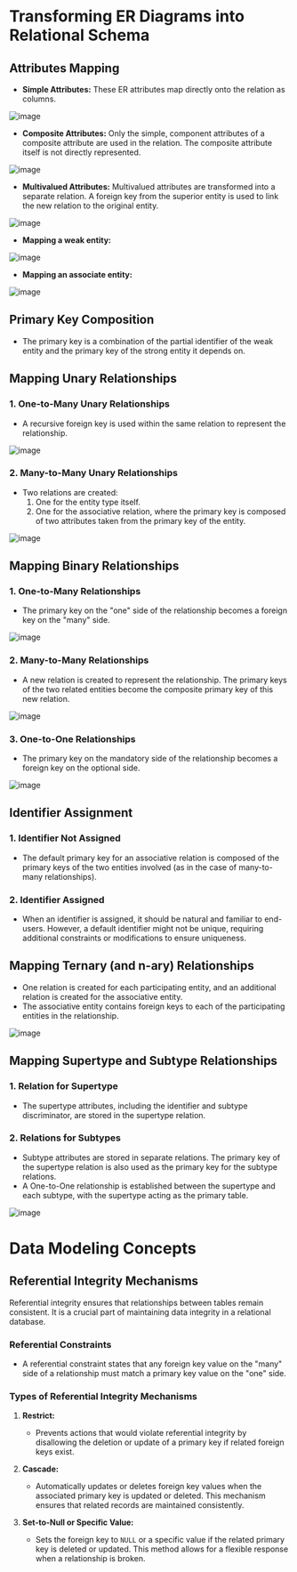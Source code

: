 # Transforming ER Diagrams into Relational Schema

## Attributes Mapping

- **Simple Attributes:** These ER attributes map directly onto the relation as columns.

![image](https://github.com/user-attachments/assets/ec22f75e-e8ea-4e6e-8614-09119f1e2d72)

- **Composite Attributes:** Only the simple, component attributes of a composite attribute are used in the relation. The composite attribute itself is not directly represented.

![image](https://github.com/user-attachments/assets/61e82111-5c36-4920-accc-a232319fa644)

- **Multivalued Attributes:** Multivalued attributes are transformed into a separate relation. A foreign key from the superior entity is used to link the new relation to the original entity.

![image](https://github.com/user-attachments/assets/412053e9-6a58-42fd-8912-2066635f590b)

- **Mapping a weak entity:**

![image](https://github.com/user-attachments/assets/319ff4d6-9597-437e-9b25-9933c6646b37)

- **Mapping an associate entity:**

![image](https://github.com/user-attachments/assets/7241883e-7950-4d83-abff-59aefbfd4632)

## Primary Key Composition

- The primary key is a combination of the partial identifier of the weak entity and the primary key of the strong entity it depends on.

## Mapping Unary Relationships

### 1. One-to-Many Unary Relationships
   - A recursive foreign key is used within the same relation to represent the relationship.

![image](https://github.com/user-attachments/assets/be691fe0-8797-415a-be07-4968db99323f)

### 2. Many-to-Many Unary Relationships
   - Two relations are created:
     1. One for the entity type itself.
     2. One for the associative relation, where the primary key is composed of two attributes taken from the primary key of the entity.

![image](https://github.com/user-attachments/assets/2087dae7-c14a-43ff-8a56-de41059b770f)

## Mapping Binary Relationships

### 1. One-to-Many Relationships
   - The primary key on the "one" side of the relationship becomes a foreign key on the "many" side.

![image](https://github.com/user-attachments/assets/3e08dabd-0f9b-4e77-b545-8c79660fda82)

### 2. Many-to-Many Relationships
   - A new relation is created to represent the relationship. The primary keys of the two related entities become the composite primary key of this new relation.

![image](https://github.com/user-attachments/assets/aa25146a-c519-4a3d-9144-bde971166eef)

### 3. One-to-One Relationships
   - The primary key on the mandatory side of the relationship becomes a foreign key on the optional side.
     
![image](https://github.com/user-attachments/assets/441ff232-7bae-453e-b9f3-d564b7928651)

## Identifier Assignment

### 1. Identifier Not Assigned
   - The default primary key for an associative relation is composed of the primary keys of the two entities involved (as in the case of many-to-many relationships).

### 2. Identifier Assigned
   - When an identifier is assigned, it should be natural and familiar to end-users. However, a default identifier might not be unique, requiring additional constraints or modifications to ensure uniqueness.

## Mapping Ternary (and n-ary) Relationships

- One relation is created for each participating entity, and an additional relation is created for the associative entity.
- The associative entity contains foreign keys to each of the participating entities in the relationship.

![image](https://github.com/user-attachments/assets/009486da-b094-48a3-976c-5f4c1ad051af)

## Mapping Supertype and Subtype Relationships

### 1. Relation for Supertype
   - The supertype attributes, including the identifier and subtype discriminator, are stored in the supertype relation.

### 2. Relations for Subtypes
   - Subtype attributes are stored in separate relations. The primary key of the supertype relation is also used as the primary key for the subtype relations.
   - A One-to-One relationship is established between the supertype and each subtype, with the supertype acting as the primary table.

![image](https://github.com/user-attachments/assets/62b92178-7b5d-4482-9a6e-c02e0bd34a49)

# Data Modeling Concepts

## Referential Integrity Mechanisms

Referential integrity ensures that relationships between tables remain consistent. It is a crucial part of maintaining data integrity in a relational database.

### Referential Constraints
- A referential constraint states that any foreign key value on the "many" side of a relationship must match a primary key value on the "one" side.
  
### Types of Referential Integrity Mechanisms

1. **Restrict:**
   - Prevents actions that would violate referential integrity by disallowing the deletion or update of a primary key if related foreign keys exist.
  
2. **Cascade:**
   - Automatically updates or deletes foreign key values when the associated primary key is updated or deleted. This mechanism ensures that related records are maintained consistently.

3. **Set-to-Null or Specific Value:**
   - Sets the foreign key to `NULL` or a specific value if the related primary key is deleted or updated. This method allows for a flexible response when a relationship is broken.

